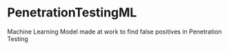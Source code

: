 # PenetrationTestingML
Machine Learning Model made at work to find false positives in Penetration Testing
